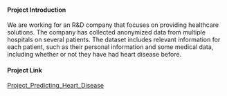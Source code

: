 #### Project Introduction
We are working for an R&D company that focuses on providing healthcare solutions. The company has collected anonymized data from multiple hospitals on several patients. The dataset includes relevant information for each patient, such as their personal information and some medical data, including whether or not they have had heart disease before.

#### Project Link
[Project_Predicting_Heart_Disease](https://github.com/datalex42/Dataquest-A-Collection-of-Data-Science-Projects/blob/a664fdd1fb8a04a718fe14d8e9e9c8905d9dc7b1/Project_Predicting_Heart_Disease/12_Project_Predicting_Heart_Disease.ipynb)
